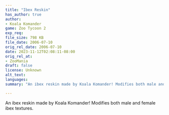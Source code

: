 ```yaml
---
title: "Ibex Reskin"
has_author: true
author: 
- Koala Komander
game: Zoo Tycoon 2
exp_req: 
file_size: 798 KB
file_date: 2006-07-10
orig_rel_date: 2006-07-10
date: 2023-11-12T02:08:11-08:00
orig_rel_at: 
- ZooMania
draft: false
license: Unknown
alt_text: 
languages:
summary: "An ibex reskin made by Koala Komander! Modifies both male and female ibex textures."

---
```


An ibex reskin made by Koala Komander! Modifies both male and female ibex textures.